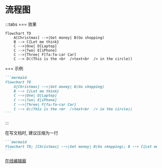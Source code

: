 # 流程图

:::tabs
=== 效果

```mermaid
flowchart TD
    A[Christmas] -->|Get money| B(Go shopping)
    B --> C{Let me think}
    C -->|One| D[Laptop]
    C -->|Two| E[iPhone]
    C -->|Three| F[fa:fa-car Car]
    C --> D((This is the <br  />text<br  /> in the circle))
```

=== 示例

````md
```mermaid
flowchart TD
    A[Christmas] -->|Get money| B(Go shopping)
    B --> C{Let me think}
    C -->|One| D[Laptop]
    C -->|Two| E[iPhone]
    C -->|Three| F[fa:fa-car Car]
    C --> D((This is the <br  />text<br  /> in the circle))
```
````
:::

在写文档时, 建议压缩为一行

````md
```mermaid
flowchart TD; [Christmas] -->|Get money| B(Go shopping); B --> C{Let me think}; C -->|One| D[Laptop]; C -->|Two| E[iPhone]; C -->|Three| F[fa:fa-car Car]
```
````

[在线编辑器](https://mermaid.live/edit)
